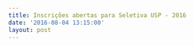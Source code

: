 ```yaml
---
title: Inscrições abertas para Seletiva USP - 2016
date: '2016-08-04 13:15:00'
layout: post
---
```


